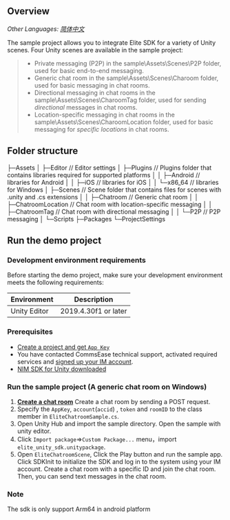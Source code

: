 ## Overview
_Other Languages: [简体中文](README_zh_CN.md)_

The sample project allows you to integrate Elite SDK for a variety of Unity scenes. Four Unity scenes are available in the sample project:

>* Private messaging (P2P) in the sample\Assets\Scenes\P2P folder, used for basic end-to-end messaging.
>* Generic chat room in the sample\Assets\Scenes\Charoom folder, used for basic messaging in chat rooms.
>* Directional messaging in chat rooms in the sample\Assets\Scenes\CharoomTag folder, used for sending *directional* messages in chat rooms.
>* Location-specific messaging in chat rooms in the sample\Assets\Scenes\CharoomLocation folder, used for basic messaging for *specific locations* in chat rooms.

## Folder structure
├─Assets
│  ├─Editor                     // Editor settings
│  ├─Plugins                    // Plugins folder that contains libraries required for supported platforms
│  │  ├─Android                 // libraries for Android
│  │  ├─iOS                     // libraries for iOS
│  │  └─x86_64                  // libraries for Windows
│  ├─Scenes                     // Scene folder that contains files for scenes with .unity and .cs extensions
│  │  ├─Chatroom                // Generic chat room
│  │  ├─ChatroomLocation        // Chat room with location-specific messaging
│  │  ├─ChatroomTag             // Chat room with directional messaging
│  │  └─P2P                     // P2P messaging
│  └─Scripts
├─Packages
└─ProjectSettings

## Run the demo project

### Development environment requirements

Before starting the demo project, make sure your development environment meets the following requirements:

| Environment | Description |
|--------|--------|
| Unity Editor | 2019.4.30f1 or later |


### Prerequisites

- [Create a project and get `App Key`](https://doc.yunxin.163.com/nertc/docs/DE3NDM0NTI?platform=unity)
- You have contacted CommsEase technical support, activated required services and [signed up your IM account](https://doc.yunxin.163.com/messaging/docs/jMwMTQxODk?platform=android).
- [NIM SDK for Unity downloaded](https://yx-web-nosdn.netease.im/package/1663060266301/elite_unity_sdk_0.3.0.7z?download=elite_unity_sdk_0.3.0.7z)

### Run the sample project (A generic chat room on Windows)
1. [**Create a chat room**](https://doc.yunxin.163.com/messaging/docs/jA0MzQxOTI?platform=server)
Create a chat room by sending a POST request.
2. Specify the `AppKey`, `account`(`accid`) , `token` and `roomID` to the class member in `EliteChatroomSample.cs`.
3. Open Unity Hub and import the sample directory. Open the sample with unity editor.
4. Click `Import package`=>`Custom Package...` menu，import `elite_unity_sdk.unitypackage`.
5. Open `EliteChatroomScene`, Click the Play button and run the sample app. Click SDKInit to initialize the SDK and log in to the system using your IM account. Create a chat room with a specific ID and join the chat room. Then, you can send text messages in the chat room.

### Note
The sdk is only support Arm64 in android platform
